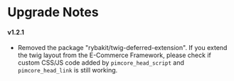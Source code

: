 # Upgrade Notes

#### v1.2.1
- Removed the package "rybakit/twig-deferred-extension". If you extend the twig layout from the E-Commerce Framework, 
  please check if custom CSS/JS code added by `pimcore_head_script` and `pimcore_head_link` is still working. 
